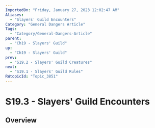 ```yaml
---
ImportedOn: "Friday, January 27, 2023 12:02:47 AM"
Aliases:
  - "Slayers' Guild Encounters"
Category: "General Dangers Article"
Tags:
  - "Category/General-Dangers-Article"
parent:
  - "Ch19 - Slayers' Guild"
up:
  - "Ch19 - Slayers' Guild"
prev:
  - "S19.2 - Slayers' Guild Creatures"
next:
  - "S19.1 - Slayers' Guild Rules"
RWtopicId: "Topic_3851"
---
```

# S19.3 - Slayers' Guild Encounters
## Overview
